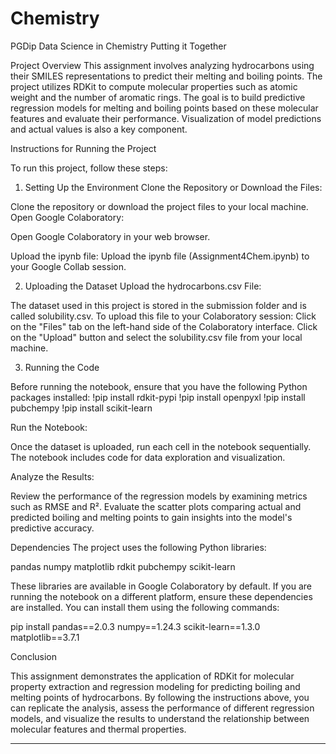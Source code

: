# Chemistry
PGDip Data Science in Chemistry
Putting it Together

Project Overview
This assignment involves analyzing hydrocarbons using their SMILES representations to predict their melting and boiling points. The project utilizes RDKit to compute molecular properties such as atomic weight and the number of aromatic rings. The goal is to build predictive regression models for melting and boiling points based on these molecular features and evaluate their performance. Visualization of model predictions and actual values is also a key component.

Instructions for Running the Project

To run this project, follow these steps:

1. Setting Up the Environment
Clone the Repository or Download the Files:

Clone the repository or download the project files to your local machine.
Open Google Colaboratory:

Open Google Colaboratory in your web browser.

Upload the ipynb file:
Upload the ipynb file (Assignment4Chem.ipynb) to your Google Collab session.

2. Uploading the Dataset
Upload the hydrocarbons.csv File:

The dataset used in this project is stored in the submission folder and is called solubility.csv. To upload this file to your Colaboratory session:
Click on the "Files" tab on the left-hand side of the Colaboratory interface.
Click on the "Upload" button and select the solubility.csv file from your local machine.

3. Running the Code

Before running the notebook, ensure that you have the following Python packages installed:
!pip install rdkit-pypi
!pip install openpyxl
!pip install pubchempy
!pip install scikit-learn

Run the Notebook:

Once the dataset is uploaded, run each cell in the notebook sequentially. The notebook includes code for data exploration and visualization.

Analyze the Results:

Review the performance of the regression models by examining metrics such as RMSE and R². Evaluate the scatter plots comparing actual and predicted boiling and melting points to gain insights into the model's predictive accuracy.

Dependencies
The project uses the following Python libraries:

pandas
numpy
matplotlib
rdkit
pubchempy
scikit-learn


These libraries are available in Google Colaboratory by default. If you are running the notebook on a different platform, ensure these dependencies are installed. You can install them using the following commands:

pip install pandas==2.0.3 numpy==1.24.3 scikit-learn==1.3.0 matplotlib==3.7.1 

Conclusion

This assignment demonstrates the application of RDKit for molecular property extraction and regression modeling for predicting boiling and melting points of hydrocarbons. By following the instructions above, you can replicate the analysis, assess the performance of different regression models, and visualize the results to understand the relationship between molecular features and thermal properties.

_________________________________________________


